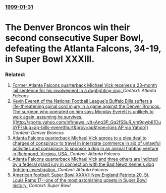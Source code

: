 ### [1999-01-31](/news/1999/01/31/index.md)

#  The Denver Broncos win their second consecutive Super Bowl, defeating the Atlanta Falcons, 34-19, in Super Bowl XXXIII.




### Related:

1. [ Former Atlanta Falcons quarterback Michael Vick receives a 23-month jail sentence for his involvement in a dogfighting ring. ](/news/2007/12/10/former-atlanta-falcons-quarterback-michael-vick-receives-a-23-month-jail-sentence-for-his-involvement-in-a-dogfighting-ring.md) _Context: Atlanta Falcons_
2. [ Kevin Everett of the National Football League's Buffalo Bills suffers a life-threatening spinal cord injury in a game against the Denver Broncos. The surgeon who operated on him says Monday Everett is unlikely to walk again, assuming he survives. ([http://sports.yahoo.com/nfl/news;_ylt=Anq3P_Gq2fSSuR_vm9qwb81DubYF?slug=ap-bills-everetthurt&prov=ap&type=lgns AP via Yahoo])](/news/2007/09/9/kevin-everett-of-the-national-football-league-s-buffalo-bills-suffers-a-life-threatening-spinal-cord-injury-in-a-game-against-the-denver-br.md) _Context: Denver Broncos_
3. [ Atlanta Falcons quarterback Michael Vick agrees to a plea deal to charges of conspiracy to travel in interstate commerce in aid of unlawful activities and conspiracy to sponsor a dog in an animal fighting venture in Richmond, Virginia, USA. ](/news/2007/08/20/atlanta-falcons-quarterback-michael-vick-agrees-to-a-plea-deal-to-charges-of-conspiracy-to-travel-in-interstate-commerce-in-aid-of-unlawful.md) _Context: Atlanta Falcons_
4. [ Atlanta Falcons quarterback Michael Vick and three others are indicted by a federal grand jury in connection with the Bad Newz Kennels dog fighting investigation. ](/news/2007/07/18/atlanta-falcons-quarterback-michael-vick-and-three-others-are-indicted-by-a-federal-grand-jury-in-connection-with-the-bad-newz-kennels-dog.md) _Context: Atlanta Falcons_
5. [ American football:  Super Bowl&nbsp;XXXVI:  New England Patriots 20, St. Louis Rams 17--one of the most astonishing upsets in Super Bowl history.](/news/2002/02/3/american-football-super-bowl-nbsp-xxxvi-new-england-patriots-20-st-louis-rams-17aone-of-the-most-astonishing-upsets-in-super-bowl-h.md) _Context: Super Bowl_
